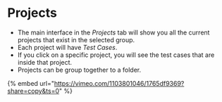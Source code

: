 # Projects

* The main interface in the _Projects_ tab will show you all the current projects that exist in the selected group.
* Each project will have _Test Cases_.
* If you click on a specific project, you will see the test cases that are inside that project.
* Projects can be group together to a folder.

{% embed url="https://vimeo.com/1103801046/1765df9369?share=copy&ts=0" %}
